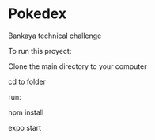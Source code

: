 # Pokedex
Bankaya technical challenge

To run this proyect:

Clone the main directory to your computer 

cd to folder

run:

npm install

expo start
